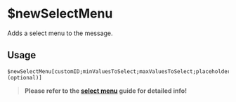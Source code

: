 # $newSelectMenu
Adds a select menu to the message.

## Usage
```
$newSelectMenu[customID;minValuesToSelect;maxValuesToSelect;placeholder;messageID (optional)]
```

> **Please refer to the [select menu](/src/guides/selectmenu.md) guide for detailed info!**